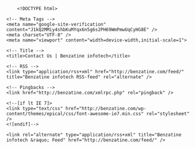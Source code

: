 
		
		<!DOCTYPE html>
<html lang="en-US">
<head>
	
	<!-- Meta Tags -->
	<meta name="google-site-verification" content="J1kQ2MMiy4shbKuMYqx6n5g6s2PH69WmPmwUqCyHG8E" />
	<meta charset="UTF-8" />
	<meta name="viewport" content="width=device-width,initial-scale=1">
	
	<!-- Title -->
	<title>Contact Us | Benzatine infotech</title>

	<!-- RSS -->
	<link type="application/rss+xml" href="http://benzatine.com/feed/" title="Benzatine infotech RSS-feed" rel="alternate" />
	
	<!-- Pingbacks -->
	<link href="http://benzatine.com/xmlrpc.php" rel="pingback" />
	
	<!--[if lt IE 7]>
	<link type="text/css" href="http://benzatine.com/wp-content/themes/epical/css/font-awesome-ie7.min.css" rel="stylesheet" />
	<![endif]-->

	<link rel="alternate" type="application/rss+xml" title="Benzatine infotech &raquo; Feed" href="http://benzatine.com/feed/" />
<link rel="alternate" type="application/rss+xml" title="Benzatine infotech &raquo; Comments Feed" href="http://benzatine.com/comments/feed/" />
<link rel="alternate" type="application/rss+xml" title="Benzatine infotech &raquo; Contact Us Comments Feed" href="http://benzatine.com/contact-us/feed/" />
		<script type="text/javascript">
			window._wpemojiSettings = {"baseUrl":"http:\/\/s.w.org\/images\/core\/emoji\/72x72\/","ext":".png","source":{"concatemoji":"http:\/\/benzatine.com\/wp-includes\/js\/wp-emoji-release.min.js?ver=4.2.22"}};
			!function(a,b,c){function d(a){var c=b.createElement("canvas"),d=c.getContext&&c.getContext("2d");return d&&d.fillText?(d.textBaseline="top",d.font="600 32px Arial","flag"===a?(d.fillText(String.fromCharCode(55356,56812,55356,56807),0,0),c.toDataURL().length>3e3):(d.fillText(String.fromCharCode(55357,56835),0,0),0!==d.getImageData(16,16,1,1).data[0])):!1}function e(a){var c=b.createElement("script");c.src=a,c.type="text/javascript",b.getElementsByTagName("head")[0].appendChild(c)}var f,g;c.supports={simple:d("simple"),flag:d("flag")},c.DOMReady=!1,c.readyCallback=function(){c.DOMReady=!0},c.supports.simple&&c.supports.flag||(g=function(){c.readyCallback()},b.addEventListener?(b.addEventListener("DOMContentLoaded",g,!1),a.addEventListener("load",g,!1)):(a.attachEvent("onload",g),b.attachEvent("onreadystatechange",function(){"complete"===b.readyState&&c.readyCallback()})),f=c.source||{},f.concatemoji?e(f.concatemoji):f.wpemoji&&f.twemoji&&(e(f.twemoji),e(f.wpemoji)))}(window,document,window._wpemojiSettings);
		</script>
		<style type="text/css">
img.wp-smiley,
img.emoji {
	display: inline !important;
	border: none !important;
	box-shadow: none !important;
	height: 1em !important;
	width: 1em !important;
	margin: 0 .07em !important;
	vertical-align: -0.1em !important;
	background: none !important;
	padding: 0 !important;
}
</style>
<link rel='stylesheet' id='contact-form-7-css'  href='http://benzatine.com/wp-content/plugins/contact-form-7/includes/css/styles.css?ver=4.2' type='text/css' media='all' />
<link rel='stylesheet' id='rs-plugin-settings-css'  href='http://benzatine.com/wp-content/plugins/revslider/rs-plugin/css/settings.css?ver=4.6.5' type='text/css' media='all' />
<style id='rs-plugin-settings-inline-css' type='text/css'>
.tp-caption a{color:#ff7302;text-shadow:none;-webkit-transition:all 0.2s ease-out;-moz-transition:all 0.2s ease-out;-o-transition:all 0.2s ease-out;-ms-transition:all 0.2s ease-out}.tp-caption a:hover{color:#ffa902}
</style>
<link rel='stylesheet' id='main-stylesheet-css'  href='http://benzatine.com/wp-content/themes/epical/style.css?ver=1.3' type='text/css' media='all' />
<link rel='stylesheet' id='font-awesome-css'  href='http://benzatine.com/wp-content/themes/epical/css/font-awesome.min.css?ver=3.1.0' type='text/css' media='all' />
<link rel='stylesheet' id='prettyphoto-css'  href='http://benzatine.com/wp-content/themes/epical/css/prettyPhoto.css?ver=3.1.5' type='text/css' media='all' />
<link rel='stylesheet' id='responsive-css'  href='http://benzatine.com/wp-content/themes/epical/css/responsive.css?ver=1.3' type='text/css' media='all' />
<link rel='stylesheet' id='google-font-roboto-css'  href='http://fonts.googleapis.com/css?family=Roboto%3A300%2C700%2C900&#038;ver=4.2.22' type='text/css' media='all' />
<script type='text/javascript' src='http://benzatine.com/wp-includes/js/jquery/jquery.js?ver=1.11.2'></script>
<script type='text/javascript' src='http://benzatine.com/wp-includes/js/jquery/jquery-migrate.min.js?ver=1.2.1'></script>
<script type='text/javascript' src='http://benzatine.com/wp-content/plugins/revslider/rs-plugin/js/jquery.themepunch.tools.min.js?ver=4.6.5'></script>
<script type='text/javascript' src='http://benzatine.com/wp-content/plugins/revslider/rs-plugin/js/jquery.themepunch.revolution.min.js?ver=4.6.5'></script>
<script type='text/javascript' src='http://benzatine.com/wp-content/themes/epical/js/jquery.mobilemenu.js?ver=1.0'></script>
<script type='text/javascript' src='http://benzatine.com/wp-content/themes/epical/js/jquery.cookie.js?ver=4.2.22'></script>
<link rel="EditURI" type="application/rsd+xml" title="RSD" href="http://benzatine.com/xmlrpc.php?rsd" />
<link rel="wlwmanifest" type="application/wlwmanifest+xml" href="http://benzatine.com/wp-includes/wlwmanifest.xml" /> 
<link rel='canonical' href='http://benzatine.com/contact-us/' />
<link rel='shortlink' href='http://benzatine.com/?p=119' />
		<script type="text/javascript">
			jQuery(document).ready(function() {
				// CUSTOM AJAX CONTENT LOADING FUNCTION
				var ajaxRevslider = function(obj) {
				
					// obj.type : Post Type
					// obj.id : ID of Content to Load
					// obj.aspectratio : The Aspect Ratio of the Container / Media
					// obj.selector : The Container Selector where the Content of Ajax will be injected. It is done via the Essential Grid on Return of Content
					
					var content = "";

					data = {};
					
					data.action = 'revslider_ajax_call_front';
					data.client_action = 'get_slider_html';
					data.token = '8781f4fafd';
					data.type = obj.type;
					data.id = obj.id;
					data.aspectratio = obj.aspectratio;
					
					// SYNC AJAX REQUEST
					jQuery.ajax({
						type:"post",
						url:"http://benzatine.com/wp-admin/admin-ajax.php",
						dataType: 'json',
						data:data,
						async:false,
						success: function(ret, textStatus, XMLHttpRequest) {
							if(ret.success == true)
								content = ret.data;								
						},
						error: function(e) {
							console.log(e);
						}
					});
					
					 // FIRST RETURN THE CONTENT WHEN IT IS LOADED !!
					 return content;						 
				};
				
				// CUSTOM AJAX FUNCTION TO REMOVE THE SLIDER
				var ajaxRemoveRevslider = function(obj) {
					return jQuery(obj.selector+" .rev_slider").revkill();
				};

				// EXTEND THE AJAX CONTENT LOADING TYPES WITH TYPE AND FUNCTION
				var extendessential = setInterval(function() {
					if (jQuery.fn.tpessential != undefined) {
						clearInterval(extendessential);
						if(typeof(jQuery.fn.tpessential.defaults) !== 'undefined') {
							jQuery.fn.tpessential.defaults.ajaxTypes.push({type:"revslider",func:ajaxRevslider,killfunc:ajaxRemoveRevslider,openAnimationSpeed:0.3});   
							// type:  Name of the Post to load via Ajax into the Essential Grid Ajax Container
							// func: the Function Name which is Called once the Item with the Post Type has been clicked
							// killfunc: function to kill in case the Ajax Window going to be removed (before Remove function !
							// openAnimationSpeed: how quick the Ajax Content window should be animated (default is 0.3)
						}
					}
				},30);
			});
		</script>
		<link rel="shortcut icon" href="http://benzatine.com/wp-content/uploads/2015/06/Logo.png" />
		
			<script>
				// Initialize the Google Map
				function initialize() {
				
					var map;
					var opt = { minZoom: 2, maxZoom: 17};
					var styles = [
						{
							// Style the map with the custom hue
							stylers: [
								{ "hue":"#1baacc" }
							]
						},
						{
							// Remove road labels
							featureType:"road",
							elementType:"labels",
							stylers: [
								{ "visibility":"off" }
							]
						},
						{
							// Style the road
							featureType:"road",
							elementType:"geometry",
							stylers: [
								{ "lightness":100 },
								{ "visibility":"simplified" }
							]
						}
					];

					var mapOptions = {
						center:new google.maps.LatLng(21.232420, 72.830624), // Calculate center position of the map
						scrollwheel:false,
						streetViewControl:false,
						zoom:15,
						mapTypeControlOptions: {
							mapTypeIds:[]
						}
					};

					map = new google.maps.Map(document.getElementById("map_canvas"), mapOptions);

					var styledMap = new google.maps.StyledMapType(styles, { name:"Contact Map" });

					map.mapTypes.set('Contact Map', styledMap);
					map.setMapTypeId('Contact Map');
					map.setOptions(opt);

					var image = 'http://benzatine.com/wp-content/themes/epical/images/google-map-marker.png'; // Marker image

					var myMarker = new google.maps.Marker({
						map:map,
						position:new google.maps.LatLng(21.232420, 72.835624), // Marker position
						icon:image,
						animation:google.maps.Animation.DROP // Animate the marker
					});

				}

				// Load the Google Map
				function loadScript() {
					var script = document.createElement("script");
					script.type = "text/javascript";
					script.src = "http://maps.googleapis.com/maps/api/js?sensor=false&callback=initialize";
					document.body.appendChild(script);
				}

				window.onload = loadScript;
			</script>

				
			<script type="text/javascript">
				jQuery(document).ready(function() {
					jQuery("#contact-form").validate({
						rules:{
							contactname:"required",
							subjectemail:"required",
							messagetext:"required",
							email:{
								required:true,
								email:true
							}
						},
						errorPlacement: function(error, element) {} // Hide error messages
					});

					jQuery('#contact-form input, #contact-form textarea').placeholder(); // Make the placeholders cross-browser
					
					// Fix to make the placeholder script work with the jQuery Validation Plugin
					var oldRequired = jQuery.validator.methods.required;
					jQuery.validator.addMethod("required", function(value, element) {
						return !jQuery(element).hasClass('placeholder') &&
						oldRequired.call(this, value, element);
					},
					jQuery.validator.messages.required);
				});
			</script>
		
		
	<!-- Custom CSS -->
	<style type="text/css">
		a,
		#hidden-area .inner a:hover,
		.entry-title a:hover,
		.entry-status .entry-title a:hover,
		#entry-share .share-text:hover,
		.comment-meta .comment-date a:hover,
		.commentlist .bypostauthor > div > .comment-content .comment-date a:hover,
		.comment .comment-meta .fn a:hover,
		.commentlist .bypostauthor > div > .comment-content .comment-meta .fn a:hover,
		.comment .comment-body .reply-to:hover,
		.commentlist .bypostauthor > div > .comment-content .comment-body a:hover,
		#blog-navigation a:hover,
		.accordion-title:hover h5,
		.toggle-title:hover h5,
		#footer a:hover,
		.filter-portfolio ul li a,
		.filter-portfolio ul li a.refresh.current,
		.service-container.large .icon,
		.latest-tweet .icon-twitter,
		.callout-box h4 { color:#1baacc; }
		
		#primary-nav ul li a:hover,
		#primary-nav ul li.sfHover > a,
		#primary-nav ul li.current-cat > a,
		#primary-nav ul li.current_page_item > a,
		#primary-nav ul li.current-menu-item > a,
		#primary-nav ul li.current-menu-parent > a,
		#primary-nav ul li.current-menu-ancestor > a {
			color:#1baacc;
			border-top:7px solid #1baacc;
		}
		
		#primary-nav ul ul { border-top:2px solid #1baacc; }

		.blog #main .post-thumb,
		.archive #main .post-thumb,
		#related-posts ul li .post-thumb,
		.recent-posts .blog-item .post-thumb,
		.staff-member .staff-photo,
		.gallery-slider .flex-direction-nav a:hover,
		#commentform .form-submit #submit,
		#contact-form #submit,
		.filter-portfolio ul li a:hover,
		.filter-portfolio ul li a.current,
		.filter-portfolio ul li a.refresh.current:hover,
		.portfolio-pagination .current,
		.accordion-title:hover .plus,
		.accordion-title.ui-state-active .plus,
		.toggle-title:hover .plus,
		.toggle-title.active .plus,
		.dropcap.color,
		.lightbox-container,
		.service-container.small .icons-container,
		.skill-perc,
		.button.standard,
		.button.black:hover,
		.service-container .button,
		.tw_widget_twitter .button,
		.dribbble-list li .post-thumb,
		.flickr-list li .post-thumb,
		.tw_widget_recent_posts ul li .post-thumb,
		.tw_widget_recent_work ul li .post-thumb,
		#footer .tw-widget-twitter .button:hover,
		.list-check ul li:before,
		.pricing-column.featured .pricing-header,
		.entry-tags a:hover,
		.tagcloud a:hover,
		#home-slider .flex-caption a:hover h1,
		#home-slider .flex-caption h2,
		.mobile-select { background-color:#1baacc !important; }

		.flex-control-paging li a:hover, .flex-control-paging li a.flex-active { border:2px solid #1baacc !important; }
		
		.ui-tabs .ui-tabs-nav li.ui-state-active a { border-top:3px solid #1baacc; }

		#callout-footer { background-color:#1baacc; }
	</style>


</head>

<body class="page page-id-119 page-template page-template-template-contact-map page-template-template-contact-map-php">

	<!-- Begin Container -->
	<div id="container">

		
		<!-- Begin Top -->
		<div id="top" class="clearfix">

			<!-- Begin Logo -->
			<div id="logo" class="left">

								<a href="http://benzatine.com" title="Benzatine infotech"><img src="http://benzatine.com/wp-content/uploads/2016/07/website_logo.png" alt="Benzatine infotech" /></a>
				
			</div>
			<!-- End Logo -->
	
			<!-- Begin Navigation -->
			<div id="menu-container">
				<div id="primary-nav">

					<ul id="menu-menu-1" class="menu"><li id="menu-item-110" class="menu-item menu-item-type-post_type menu-item-object-page menu-item-110"><a href="http://benzatine.com/">Home</a></li>
<li id="menu-item-172" class="menu-item menu-item-type-post_type menu-item-object-page menu-item-172"><a href="http://benzatine.com/about-us/">About Us</a></li>
<li id="menu-item-124" class="menu-item menu-item-type-custom menu-item-object-custom menu-item-has-children menu-item-124"><a href="#">Services</a>
<ul class="sub-menu">
	<li id="menu-item-113" class="menu-item menu-item-type-post_type menu-item-object-page menu-item-113"><a href="http://benzatine.com/mobile-development/">Mobile Development</a></li>
	<li id="menu-item-118" class="menu-item menu-item-type-post_type menu-item-object-page menu-item-118"><a href="http://benzatine.com/web-development/">Web Development</a></li>
	<li id="menu-item-111" class="menu-item menu-item-type-post_type menu-item-object-page menu-item-111"><a href="http://benzatine.com/application-design/">Application Design</a></li>
	<li id="menu-item-117" class="menu-item menu-item-type-post_type menu-item-object-page menu-item-117"><a href="http://benzatine.com/testing/">Testing</a></li>
</ul>
</li>
<li id="menu-item-114" class="menu-item menu-item-type-post_type menu-item-object-page menu-item-114"><a href="http://benzatine.com/portfolio/">Portfolio</a></li>
<li id="menu-item-121" class="menu-item menu-item-type-post_type menu-item-object-page current-menu-item page_item page-item-119 current_page_item menu-item-121"><a href="http://benzatine.com/contact-us/">Contact Us</a></li>
</ul>
				</div>
			</div>
			<!-- End Navigation -->

		</div>
		<!-- End Top -->
		<!-- Begin Google Map -->
		<div id="map-container" class="clearfix">

			<div id="map_canvas"></div>

			<div class="inner clearfix">
				
				<!-- Begin Contact Information -->
				<div id="map-info">
					
					<div class="contact-container">
						<h1>Let&#39;s Talk</h1>
						
						<p><span class="contact-address icon-map-marker"></span>406, Laxmi Enclave, Opp. Gajera School, Chitrakut Society, Vishal Nagar, Gajera road, Katargam, Surat, Gujarat, India - 395004</p>
						
												<p><span class="contact-mail icon-envelope-alt"></span><strong><a href="mailto:contact@benzatine.com">contact@benzatine.com</a></strong></p>
												<p><span><img src="http://benzatine.com/wp-content/uploads/2016/05/skype_icon.png"></span>&nbsp;&nbsp;<strong><a href="skype:vadukia1?call">vadukia1</a></strong></p>
												<p><span class="contact-phone icon-phone"></span>+91-99133-60998, +91 0261 6560108</p>
											</div>
					
										<div class="directions-container">
						<a href="https://maps.google.com/?saddr=&daddr=21.232420,72.835624" class="button awesome small square grey" target="_blank"><span class="icon-map-marker"></span>Get Directions</a>
					</div>
									
				</div>
				<!-- End Contact Information -->

			</div>

		</div>
		<!-- End Google Map -->

		<!-- Begin Content Container -->
		<div id="content">
			<div class="inner clearfix">
				
				
				<h1 class="contact-title">Contact Us</h1>

				
				
				<div id="post-119" class="clearfix post-119 page type-page status-publish hentry">
				
					<!-- Begin Entry Content -->
					<div class="entry-content">
						<div role="form" class="wpcf7" id="wpcf7-f410-p119-o1" lang="en-US" dir="ltr">
<div class="screen-reader-response"></div>
<form name="" action="/contact-us/#wpcf7-f410-p119-o1" method="post" class="wpcf7-form" novalidate="novalidate">
<div style="display: none;">
<input type="hidden" name="_wpcf7" value="410" />
<input type="hidden" name="_wpcf7_version" value="4.2" />
<input type="hidden" name="_wpcf7_locale" value="en_US" />
<input type="hidden" name="_wpcf7_unit_tag" value="wpcf7-f410-p119-o1" />
<input type="hidden" name="_wpnonce" value="fa82f5e50e" />
</div>
<div id="contact-form">
<div class="col-half left">
<p><span class="wpcf7-form-control-wrap your-name"><input type="text" name="your-name" value="" size="40" class="wpcf7-form-control wpcf7-text wpcf7-validates-as-required" id="contactname" aria-required="true" aria-invalid="false" placeholder="Name*" /></span>
<p><span class="wpcf7-form-control-wrap your-email"><input type="email" name="your-email" value="" size="40" class="wpcf7-form-control wpcf7-text wpcf7-email wpcf7-validates-as-required wpcf7-validates-as-email" id="email" aria-required="true" aria-invalid="false" placeholder="Email*" /></span> </p>
<p><span class="wpcf7-form-control-wrap your-subject"><input type="text" name="your-subject" value="" size="40" class="wpcf7-form-control wpcf7-text" aria-invalid="false" placeholder="Subject*" /></span> </p>
</div>
<div class="col-half left last">
<p><span class="wpcf7-form-control-wrap your-message"><textarea name="your-message" cols="40" rows="10" class="wpcf7-form-control wpcf7-textarea" id="messagetext" aria-invalid="false" placeholder="Tell us about your project*"></textarea></span> </p>
<p><input type="submit" value="Send" class="wpcf7-form-control wpcf7-submit button large" id="submit" /></p>
</div>
</div>
<div class="wpcf7-response-output wpcf7-display-none"></div></form></div>
					</div>
					<!-- End Entry Content -->

				</div>

								
				<!-- Begin Contact Form -->
				<!--<div id="form-container" class="clearfix">
				
					
					
					<form id="contact-form" method="post" action="http://benzatine.com/contact-us/">

						<div class="col-half left">
							<p>
								<input type="text" name="contactname" id="contactname" value="" placeholder="Name &#42;" />
															</p>

							<p>
								<input type="text" name="email" id="email" value="" placeholder="Email &#42;" />
															</p>

							<p>
								<input type="text" name="subjectemail" id="subjectemail" value="" placeholder="Subject &#42;" />
															</p>
						</div>
						
						<div class="col-half left last">
							<p>
								<textarea name="messagetext" id="messagetext" cols="60" rows="9" placeholder="Tell us about your project &#42;"></textarea>
															</p>

							<p style="margin-bottom:0;">
								<input type="hidden" name="submitted" id="submitted" value="true" />
								<input type="submit" name="submit" id="submit" value="Send Email" class="button large" />
							</p>
						</div>

					</form>
		
										
				</div>-->
				<!-- End Contact Form -->
				
			</div>
		</div>
		<!-- End Content Container -->
		
				
		
		<!-- Begin Callout Box -->
		<div id="callout-footer">
			<div class="inner clearfix">

				<h2>We like to make clients smile</h2>
								<p>Interested in what we have done for our clients?</p>
							
								<a href="http://benzatine.com/portfolio/" class="button medium black">View Portfolio</a>
								
			</div>
		</div>
		<!-- End Callout Box -->

		
				<!-- Begin Footer -->
		<div id="footer">

			<!-- Begin Widgetized Area -->
			<div id="footer-widgets" class="clearfix">
			
								
				<div class="one-third">
					<div id="pages-3" class="widget widget_pages"><h3 class="widget-title">Pages</h3>		<ul>
			<li class="page_item page-item-170"><a href="http://benzatine.com/about-us/">About Us</a></li>
<li class="page_item page-item-562"><a href="http://benzatine.com/android-application-development/">Android Application Development</a></li>
<li class="page_item page-item-106"><a href="http://benzatine.com/application-design/">Application Design</a></li>
<li class="page_item page-item-119 current_page_item"><a href="http://benzatine.com/contact-us/">Contact Us</a></li>
<li class="page_item page-item-6"><a href="http://benzatine.com/">Home</a></li>
<li class="page_item page-item-552"><a href="http://benzatine.com/iphone-application-development/">IPhone and IPad App Development</a></li>
<li class="page_item page-item-102"><a href="http://benzatine.com/mobile-development/">Mobile Development</a></li>
<li class="page_item page-item-75"><a href="http://benzatine.com/portfolio/">Portfolio</a></li>
<li class="page_item page-item-108"><a href="http://benzatine.com/testing/">Testing</a></li>
<li class="page_item page-item-104"><a href="http://benzatine.com/web-development/">Web Development</a></li>
<li class="page_item page-item-573"><a href="http://benzatine.com/573-2/">Windows App Development</a></li>
		</ul>
		</div>				</div>
	
				<div class="one-third">
					<div id="tw_widget_recent_work-3" class="widget tw_widget_recent_work"><h3 class="widget-title">Portfolio</h3>		<ul id="work-widget-tw_widget_recent_work-3" class="clearfix">

			
			<li id="post-635" class="left clearfix post-635 portfolio type-portfolio status-publish has-post-thumbnail hentry portfolio-category-iphone">
				
				
				<div class="post-thumb">
					<a href="http://benzatine.com/project/flash-mob-trainer-fmt/" title="Flash Mob Trainer &#8211; FMT">
						<div class="overlay-icon"></div>
						<img width="68" height="68" src="http://benzatine.com/wp-content/uploads/2016/05/fmt-68x68.png" class="attachment-portfolio-small wp-post-image" alt="Flash Mob Trainer &#8211; FMT" title="Flash Mob Trainer &#8211; FMT" />					</a>
				</div>

				
			</li>		

			
			<li id="post-640" class="left clearfix post-640 portfolio type-portfolio status-publish has-post-thumbnail hentry portfolio-category-android">
				
				
				<div class="post-thumb">
					<a href="http://benzatine.com/project/clouto-digital-servicebook/" title="Clouto: Digital Servicebook">
						<div class="overlay-icon"></div>
						<img width="68" height="68" src="http://benzatine.com/wp-content/uploads/2016/05/clouto1-68x68.png" class="attachment-portfolio-small wp-post-image" alt="Clouto: Digital Servicebook" title="Clouto: Digital Servicebook" />					</a>
				</div>

				
			</li>		

			
			<li id="post-274" class="left clearfix post-274 portfolio type-portfolio status-publish has-post-thumbnail hentry portfolio-category-iphone">
				
				
				<div class="post-thumb">
					<a href="http://benzatine.com/project/tv-guide/" title="TV+ Guide">
						<div class="overlay-icon"></div>
						<img width="68" height="68" src="http://benzatine.com/wp-content/uploads/2015/06/tvduide_logo-68x68.png" class="attachment-portfolio-small wp-post-image" alt="TV+ Guide" title="TV+ Guide" />					</a>
				</div>

				
			</li>		

			
			<li id="post-325" class="left clearfix post-325 portfolio type-portfolio status-publish has-post-thumbnail hentry portfolio-category-android portfolio-category-iphone">
				
				
				<div class="post-thumb">
					<a href="http://benzatine.com/project/round-menu/" title="Round Menu Restaurants">
						<div class="overlay-icon"></div>
						<img width="68" height="68" src="http://benzatine.com/wp-content/uploads/2015/06/round_logo-68x68.png" class="attachment-portfolio-small wp-post-image" alt="Round Menu Restaurants" title="Round Menu Restaurants" />					</a>
				</div>

				
			</li>		

			
			<li id="post-646" class="left clearfix post-646 portfolio type-portfolio status-publish has-post-thumbnail hentry portfolio-category-android">
				
				
				<div class="post-thumb">
					<a href="http://benzatine.com/project/sticker-for-whatsapp/" title="Sticker for WhatsApp">
						<div class="overlay-icon"></div>
						<img width="68" height="68" src="http://benzatine.com/wp-content/uploads/2016/05/stickerforwhatsapp-68x68.png" class="attachment-portfolio-small wp-post-image" alt="Sticker for WhatsApp" title="Sticker for WhatsApp" />					</a>
				</div>

				
			</li>		

			
			<li id="post-480" class="left clearfix post-480 portfolio type-portfolio status-publish has-post-thumbnail hentry portfolio-category-android portfolio-category-iphone">
				
				
				<div class="post-thumb">
					<a href="http://benzatine.com/project/shareshot-screen/" title="ShareShot &#8211; Screen capture and Recording">
						<div class="overlay-icon"></div>
						<img width="68" height="68" src="http://benzatine.com/wp-content/uploads/2015/06/shareshot-68x68.png" class="attachment-portfolio-small wp-post-image" alt="ShareShot &#8211; Screen capture and Recording" title="ShareShot &#8211; Screen capture and Recording" />					</a>
				</div>

				
			</li>		

			
			<li id="post-659" class="left clearfix post-659 portfolio type-portfolio status-publish has-post-thumbnail hentry portfolio-category-android">
				
				
				<div class="post-thumb">
					<a href="http://benzatine.com/project/photo-camera-minecraft-effect-stickers/" title="Photo Camera Minecraft Effect &#8211; Stickers">
						<div class="overlay-icon"></div>
						<img width="68" height="68" src="http://benzatine.com/wp-content/uploads/2016/05/Photo-Camera-Minecraft-Effect-Stickers-68x68.png" class="attachment-portfolio-small wp-post-image" alt="Photo Camera Minecraft Effect &#8211; Stickers" title="Photo Camera Minecraft Effect &#8211; Stickers" />					</a>
				</div>

				
			</li>		

			
			<li id="post-505" class="left clearfix post-505 portfolio type-portfolio status-publish has-post-thumbnail hentry portfolio-category-iphone">
				
				
				<div class="post-thumb">
					<a href="http://benzatine.com/project/panic-sos-button/" title="Panic SOS Button">
						<div class="overlay-icon"></div>
						<img width="68" height="68" src="http://benzatine.com/wp-content/uploads/2015/06/logo6-68x68.png" class="attachment-portfolio-small wp-post-image" alt="Panic SOS Button" title="Panic SOS Button" />					</a>
				</div>

				
			</li>		

			
			<li id="post-475" class="left clearfix post-475 portfolio type-portfolio status-publish has-post-thumbnail hentry portfolio-category-android portfolio-category-iphone">
				
				
				<div class="post-thumb">
					<a href="http://benzatine.com/project/bilingual-news/" title="Bilingual News">
						<div class="overlay-icon"></div>
						<img width="68" height="68" src="http://benzatine.com/wp-content/uploads/2015/06/bnews_logo-68x68.png" class="attachment-portfolio-small wp-post-image" alt="Bilingual News" title="Bilingual News" />					</a>
				</div>

				
			</li>		

			
			<li id="post-368" class="left clearfix post-368 portfolio type-portfolio status-publish has-post-thumbnail hentry portfolio-category-iphone">
				
				
				<div class="post-thumb">
					<a href="http://benzatine.com/project/easy-weddings/" title="Easy Weddings Directory">
						<div class="overlay-icon"></div>
						<img width="68" height="68" src="http://benzatine.com/wp-content/uploads/2015/06/easy-wedding_logo-68x68.png" class="attachment-portfolio-small wp-post-image" alt="Easy Weddings Directory" title="Easy Weddings Directory" />					</a>
				</div>

				
			</li>		

			
			<li id="post-422" class="left clearfix post-422 portfolio type-portfolio status-publish has-post-thumbnail hentry portfolio-category-android">
				
				
				<div class="post-thumb">
					<a href="http://benzatine.com/project/scout-gps/" title="GPS Navigation &amp; Traffic">
						<div class="overlay-icon"></div>
						<img width="68" height="68" src="http://benzatine.com/wp-content/uploads/2015/06/logo3-68x68.png" class="attachment-portfolio-small wp-post-image" alt="GPS Navigation &amp; Traffic" title="GPS Navigation &amp; Traffic" />					</a>
				</div>

				
			</li>		

			
			<li id="post-461" class="left clearfix post-461 portfolio type-portfolio status-publish has-post-thumbnail hentry portfolio-category-iphone">
				
				
				<div class="post-thumb">
					<a href="http://benzatine.com/project/mycomptool/" title="MyCompTool">
						<div class="overlay-icon"></div>
						<img width="68" height="68" src="http://benzatine.com/wp-content/uploads/2015/06/comp-tool-68x68.png" class="attachment-portfolio-small wp-post-image" alt="MyCompTool" title="MyCompTool" />					</a>
				</div>

				
			</li>		

			
		</ul>
		
		</div>				</div>

				<div class="one-third column-last">
					<div id="tw_widget_social-3" class="widget tw_widget_social"><h3 class="widget-title">Social</h3>		<div class="tw-widget-social clearfix">

						<a href="http://www.twitter.com/Benzatineinfo" title="Twitter" target="_blank" class="social twitter">Twitter</a>
						
						<a href="https://www.facebook.com/benzatineinfotech?fref=ts" title="Facebook" target="_blank" class="social facebook">Facebook</a>
						
						<a href="https://plus.google.com/u/0/102219318196144585555/about" title="Google&#43;" target="_blank" class="social googleplus">Google&#43;</a>
						
						<a href="https://www.linkedin.com/company/benzatine-infotech?trk=top_nav_home" title="LinkedIn" target="_blank" class="social linkedin">LinkedIn</a>
						
						
						
						
						
						
						
						
						
						
						
						
						
						
						
						
			
		</div>
		
		</div><div id="tag_cloud-2" class="widget widget_tag_cloud"><h3 class="widget-title">Categories</h3><div class="tagcloud"><a href='http://benzatine.com/portfolio-category/android/' class='tag-link-4' title='9 topics' style='font-size: 8pt;'>Android</a>
<a href='http://benzatine.com/portfolio-category/iphone/' class='tag-link-3' title='16 topics' style='font-size: 22pt;'>Iphone</a></div>
</div>				</div>
				
						
			</div>
			<!-- End Widgetized Area -->
			
			<!-- Begin Footer Bottom -->
			<div id="footer-bottom" class="clearfix">
				<div class="inner">

					<div class="left">				
						&copy;2016. <a href="http://benzatine.com/">Benzatine Infotech</a>. All Rights Reserved.					</div>

					<div class="right">
											</div>

				</div>
			</div>		
			<!-- End Footer Bottom -->
		
		</div>
		<!-- End Footer -->
		
		<a id="to-top"></a>

	</div>
	<!-- End Container -->

	<script type='text/javascript' src='http://benzatine.com/wp-content/plugins/contact-form-7/includes/js/jquery.form.min.js?ver=3.51.0-2014.06.20'></script>
<script type='text/javascript'>
/* <![CDATA[ */
var _wpcf7 = {"loaderUrl":"http:\/\/benzatine.com\/wp-content\/plugins\/contact-form-7\/images\/ajax-loader.gif","sending":"Sending ..."};
/* ]]> */
</script>
<script type='text/javascript' src='http://benzatine.com/wp-content/plugins/contact-form-7/includes/js/scripts.js?ver=4.2'></script>
<script type='text/javascript' src='http://benzatine.com/wp-includes/js/jquery/ui/core.min.js?ver=1.11.4'></script>
<script type='text/javascript' src='http://benzatine.com/wp-includes/js/jquery/ui/widget.min.js?ver=1.11.4'></script>
<script type='text/javascript' src='http://benzatine.com/wp-includes/js/jquery/ui/accordion.min.js?ver=1.11.4'></script>
<script type='text/javascript' src='http://benzatine.com/wp-includes/js/jquery/ui/tabs.min.js?ver=1.11.4'></script>
<script type='text/javascript' src='http://benzatine.com/wp-includes/js/jquery/ui/effect.min.js?ver=1.11.4'></script>
<script type='text/javascript' src='http://benzatine.com/wp-content/themes/epical/js/jquery.appear-1.1.1.min.js?ver=1.1.1'></script>
<script type='text/javascript' src='http://benzatine.com/wp-content/themes/epical/js/superfish.js?ver=1.7.2'></script>
<script type='text/javascript' src='http://benzatine.com/wp-content/themes/epical/js/jquery.prettyPhoto.js?ver=3.1.5'></script>
<script type='text/javascript' src='http://benzatine.com/wp-content/themes/epical/js/jquery.tipsy.js?ver=1.0.0'></script>
<script type='text/javascript' src='http://benzatine.com/wp-content/themes/epical/js/jquery.fitvids.js?ver=1.0'></script>
<script type='text/javascript' src='http://benzatine.com/wp-content/themes/epical/js/jquery.flexslider-min.js?ver=2.1'></script>
<script type='text/javascript' src='http://benzatine.com/wp-content/themes/epical/js/jquery.custom.js?ver=1.3'></script>
<script type='text/javascript' src='http://benzatine.com/wp-includes/js/comment-reply.min.js?ver=4.2.22'></script>
<script type='text/javascript' src='http://ajax.aspnetcdn.com/ajax/jquery.validate/1.9/jquery.validate.min.js?ver=1.9.0'></script>
<script type='text/javascript' src='http://benzatine.com/wp-content/themes/epical/js/jquery.placeholder.min.js?ver=2.0.7'></script>

</body>
</html>
